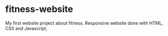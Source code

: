 # fitness-website
My first website project about fitness. Responsive website done with HTML, CSS and Javascript, 

